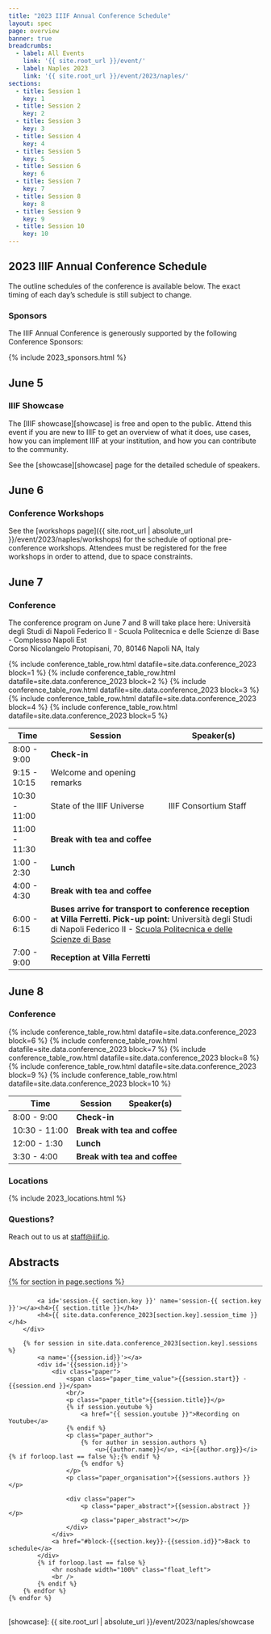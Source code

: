 ```yaml
---
title: "2023 IIIF Annual Conference Schedule"
layout: spec
page: overview
banner: true 
breadcrumbs:
  - label: All Events
    link: '{{ site.root_url }}/event/'
  - label: Naples 2023
    link: '{{ site.root_url }}/event/2023/naples/'
sections:
  - title: Session 1
    key: 1
  - title: Session 2
    key: 2
  - title: Session 3
    key: 3
  - title: Session 4
    key: 4
  - title: Session 5
    key: 5
  - title: Session 6
    key: 6
  - title: Session 7
    key: 7
  - title: Session 8
    key: 8
  - title: Session 9
    key: 9
  - title: Session 10
    key: 10
---
```


## 2023 IIIF Annual Conference Schedule

The outline schedules of the conference is available below. The exact timing of each day’s schedule is still subject to change.

<!-- ### **Register**

* Please register for the conference using Conftool. Payment must be submitted following your registration via Paypal using a credit card number, or via check. You can register [here](https://www.conftool.org/iiif2023/index.php?page=index).


* Registration for the IIIF showcase is free.
* Costs for the conference will be €480 for a general ticket, €230 for a [consortium members]({{ site.root_url | absolute_url }}/community/consortium) ticket. -->

### **Sponsors**

The IIIF Annual Conference is generously supported by the following Conference Sponsors:

{% include 2023_sponsors.html %} 

## June 5
### IIIF Showcase

The [IIIF showcase][showcase] is free and open to the public. Attend this event if you are new to IIIF to get an overview of what it does, use cases, how you can implement IIIF at your institution, and how you can contribute to the community.

See the [showcase][showcase] page for the detailed schedule of speakers.

## June 6
### Conference Workshops

See the [workshops page]({{ site.root_url | absolute_url }}/event/2023/naples/workshops) for the schedule of optional pre-conference workshops. Attendees must be registered for the free workshops in order to attend, due to space constraints. 


## June 7
### Conference 

The conference program on June 7 and 8 will take place here:
Università degli Studi di Napoli Federico II - Scuola Politecnica e delle Scienze di Base - Complesso Napoli Est<br>
Corso Nicolangelo Protopisani, 70, 80146 Napoli NA, Italy

<table class="api-table">
    <thead>
        <tr>
            <th>Time</th>
            <th>Session</th>
            <th>Speaker(s)</th>
        </tr>
    </thead>
    <tr>
        <td>8:00 - 9:00</td>
        <td colspan="3"><b>Check-in</b></td>
    </tr>    
    <tr>
        <td>9:15 - 10:15</td>
        <td>Welcome and opening remarks</td>
        <td></td>
    </tr>    
    <tr>
        <td>10:30 - 11:00</td>
        <td>State of the IIIF Universe</td>
        <td> IIIF Consortium Staff</td>
    </tr>
      <tr>
        <td>11:00 - 11:30</td>
        <td colspan="3"><b>Break with tea and coffee</b></td>
    </tr>   
    {% include conference_table_row.html datafile=site.data.conference_2023 block=1 %}
    {% include conference_table_row.html datafile=site.data.conference_2023 block=2 %}
    <tr>
        <td>1:00 - 2:30 </td>
        <td colspan="3"><b>Lunch</b></td>
    </tr>    
    {% include conference_table_row.html datafile=site.data.conference_2023 block=3 %}    
    {% include conference_table_row.html datafile=site.data.conference_2023 block=4 %}
  <tr>
        <td>4:00 - 4:30 </td>
        <td colspan="3"><b>Break with tea and coffee</b></td>
    </tr>    
    {% include conference_table_row.html datafile=site.data.conference_2023 block=5 %}
    <tr>
        <td>6:00 - 6:15 </td>
        <td colspan="3"><b>Buses arrive for transport to conference reception at Villa Ferretti. Pick-up point:</b> Università degli Studi di Napoli Federico II - <a href="https://goo.gl/maps/ZTRz3thWkwFcuCyU6">Scuola Politecnica e delle Scienze di Base</a></td>
    </tr>
        <tr>
        <td>7:00 - 9:00 </td>
        <td colspan="3"><b>Reception at Villa Ferretti</b></td>
    </tr>  
</table>

## June 8
### Conference 

<table class="api-table">
    <thead>
        <tr>
            <th>Time</th>
            <th>Session</th>
            <th>Speaker(s)</th>
        </tr>
    </thead>
    <tr>
        <td>8:00 - 9:00</td>
        <td colspan="3"><b>Check-in</b></td>
    </tr>  
    {% include conference_table_row.html datafile=site.data.conference_2023 block=6 %}
    <tr>
        <td>10:30 - 11:00 </td>
        <td colspan="3"><b>Break with tea and coffee</b></td>
    </tr>    
    {% include conference_table_row.html datafile=site.data.conference_2023 block=7 %}
    <tr>
        <td>12:00 - 1:30 </td>
        <td colspan="3"><b>Lunch</b></td>
    </tr>    
    {% include conference_table_row.html datafile=site.data.conference_2023 block=8 %}  
    {% include conference_table_row.html datafile=site.data.conference_2023 block=9 %}
    <tr>
        <td>3:30 - 4:00 </td>
        <td colspan="3"><b>Break with tea and coffee</b></td>
    </tr>    
    {% include conference_table_row.html datafile=site.data.conference_2023 block=10 %}
</table>


### Locations

{% include 2023_locations.html %} 

### **Questions?**

Reach out to us at staff@iiif.io.



<style>
  .paper_time_value {font-weight: bold;}
  .paper_abstract {
    /*display: none;*/
    padding: 0 0 0 10%;
  }
  .paper_title {
    font-weight: bold;
    font-size: 1.5rem !important;
   }
</style>

## Abstracts 

<div class="topline_printonly left">
    {% for section in page.sections %}
        <div class='navbar_breadcrumb' style='float:none; width:auto; padding:8px 0 3px 0; border: 0; border-top: 1px solid #666666;'>

            <a id='session-{{ section.key }}' name='session-{{ section.key }}'></a><h4>{{ section.title }}</h4>
            <h4>{{ site.data.conference_2023[section.key].session_time }}</h4>
        </div>

        {% for session in site.data.conference_2023[section.key].sessions %}
            <a name='{{session.id}}'></a>
            <div id='{{session.id}}'>
                <div class="paper">
                    <span class="paper_time_value">{{session.start}} - {{session.end }}</span>
                    <br/>
                    <p class="paper_title">{{session.title}}</p>
                    {% if session.youtube %}
                        <a href="{{ session.youtube }}">Recording on Youtube</a>
                    {% endif %}
                    <p class="paper_author">
                        {% for author in session.authors %}
                            <u>{{author.name}}</u>, <i>{{author.org}}</i>{% if forloop.last == false %};{% endif %}
                        {% endfor %}
                    </p>
                    <p class="paper_organisation">{{sessions.authors }}</p>
                    
                    <div class="paper">
                        <p class="paper_abstract">{{session.abstract }}</p>
                        <p class="paper_abstract"></p>
                    </div>
                </div>
                <a href="#block-{{section.key}}-{{session.id}}">Back to schedule</a>
            </div>
            {% if forloop.last == false %}
                <hr noshade width="100%" class="float_left">
                <br />
            {% endif %}
        {% endfor %}        
    {% endfor %}        
</div>

[showcase]: {{ site.root_url | absolute_url }}/event/2023/naples/showcase
